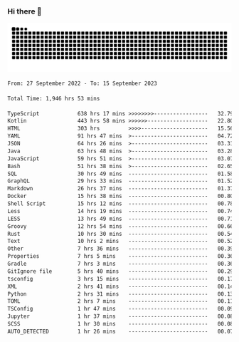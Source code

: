 ### Hi there 👋

<picture>
  <source media="(prefers-color-scheme: dark)" srcset="https://raw.githubusercontent.com/heyline/heyline/output/github-contribution-grid-snake-dark.svg">
  <source media="(prefers-color-scheme: light)" srcset="https://raw.githubusercontent.com/heyline/heyline/output/github-contribution-grid-snake.svg">
  <img alt="github contribution grid snake animation" src="https://raw.githubusercontent.com/heyline/heyline/output/github-contribution-grid-snake.svg">
</picture>

<!--START_SECTION:waka-->

```txt
From: 27 September 2022 - To: 15 September 2023

Total Time: 1,946 hrs 53 mins

TypeScript            638 hrs 17 mins >>>>>>>>-----------------   32.79 %
Kotlin                443 hrs 58 mins >>>>>>-------------------   22.80 %
HTML                  303 hrs         >>>>---------------------   15.56 %
YAML                  91 hrs 47 mins  >------------------------   04.72 %
JSON                  64 hrs 26 mins  >------------------------   03.31 %
Java                  63 hrs 48 mins  >------------------------   03.28 %
JavaScript            59 hrs 51 mins  >------------------------   03.07 %
Bash                  51 hrs 38 mins  >------------------------   02.65 %
SQL                   30 hrs 49 mins  -------------------------   01.58 %
GraphQL               29 hrs 33 mins  -------------------------   01.52 %
Markdown              26 hrs 37 mins  -------------------------   01.37 %
Docker                15 hrs 38 mins  -------------------------   00.80 %
Shell Script          15 hrs 12 mins  -------------------------   00.78 %
Less                  14 hrs 19 mins  -------------------------   00.74 %
LESS                  13 hrs 49 mins  -------------------------   00.71 %
Groovy                12 hrs 54 mins  -------------------------   00.66 %
Rust                  10 hrs 30 mins  -------------------------   00.54 %
Text                  10 hrs 2 mins   -------------------------   00.52 %
Other                 7 hrs 36 mins   -------------------------   00.39 %
Properties            7 hrs 5 mins    -------------------------   00.36 %
Gradle                7 hrs 3 mins    -------------------------   00.36 %
GitIgnore file        5 hrs 40 mins   -------------------------   00.29 %
tsconfig              3 hrs 15 mins   -------------------------   00.17 %
XML                   2 hrs 41 mins   -------------------------   00.14 %
Python                2 hrs 31 mins   -------------------------   00.13 %
TOML                  2 hrs 7 mins    -------------------------   00.11 %
TSConfig              1 hr 47 mins    -------------------------   00.09 %
Jupyter               1 hr 37 mins    -------------------------   00.08 %
SCSS                  1 hr 30 mins    -------------------------   00.08 %
AUTO_DETECTED         1 hr 26 mins    -------------------------   00.07 %
```

<!--END_SECTION:waka-->

